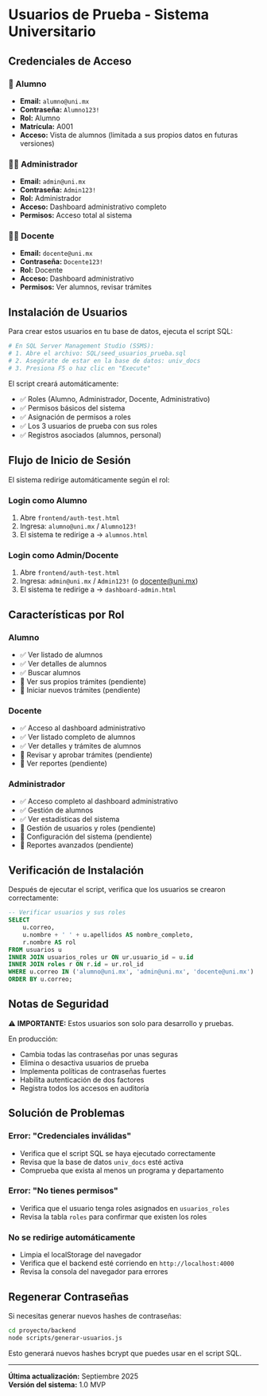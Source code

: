 # Usuarios de Prueba - Sistema Universitario

## Credenciales de Acceso

### 👤 Alumno
- **Email:** `alumno@uni.mx`
- **Contraseña:** `Alumno123!`
- **Rol:** Alumno
- **Matrícula:** A001
- **Acceso:** Vista de alumnos (limitada a sus propios datos en futuras versiones)

### 👨‍💼 Administrador
- **Email:** `admin@uni.mx`
- **Contraseña:** `Admin123!`
- **Rol:** Administrador
- **Acceso:** Dashboard administrativo completo
- **Permisos:** Acceso total al sistema

### 👨‍🏫 Docente
- **Email:** `docente@uni.mx`
- **Contraseña:** `Docente123!`
- **Rol:** Docente
- **Acceso:** Dashboard administrativo
- **Permisos:** Ver alumnos, revisar trámites

## Instalación de Usuarios

Para crear estos usuarios en tu base de datos, ejecuta el script SQL:

```bash
# En SQL Server Management Studio (SSMS):
# 1. Abre el archivo: SQL/seed_usuarios_prueba.sql
# 2. Asegúrate de estar en la base de datos: univ_docs
# 3. Presiona F5 o haz clic en "Execute"
```

El script creará automáticamente:
- ✅ Roles (Alumno, Administrador, Docente, Administrativo)
- ✅ Permisos básicos del sistema
- ✅ Asignación de permisos a roles
- ✅ Los 3 usuarios de prueba con sus roles
- ✅ Registros asociados (alumnos, personal)

## Flujo de Inicio de Sesión

El sistema redirige automáticamente según el rol:

### Login como Alumno
1. Abre `frontend/auth-test.html`
2. Ingresa: `alumno@uni.mx` / `Alumno123!`
3. El sistema te redirige a → `alumnos.html`

### Login como Admin/Docente
1. Abre `frontend/auth-test.html`
2. Ingresa: `admin@uni.mx` / `Admin123!` (o docente@uni.mx)
3. El sistema te redirige a → `dashboard-admin.html`

## Características por Rol

### Alumno
- ✅ Ver listado de alumnos
- ✅ Ver detalles de alumnos
- ✅ Buscar alumnos
- 🚧 Ver sus propios trámites (pendiente)
- 🚧 Iniciar nuevos trámites (pendiente)

### Docente
- ✅ Acceso al dashboard administrativo
- ✅ Ver listado completo de alumnos
- ✅ Ver detalles y trámites de alumnos
- 🚧 Revisar y aprobar trámites (pendiente)
- 🚧 Ver reportes (pendiente)

### Administrador
- ✅ Acceso completo al dashboard administrativo
- ✅ Gestión de alumnos
- ✅ Ver estadísticas del sistema
- 🚧 Gestión de usuarios y roles (pendiente)
- 🚧 Configuración del sistema (pendiente)
- 🚧 Reportes avanzados (pendiente)

## Verificación de Instalación

Después de ejecutar el script, verifica que los usuarios se crearon correctamente:

```sql
-- Verificar usuarios y sus roles
SELECT 
    u.correo,
    u.nombre + ' ' + u.apellidos AS nombre_completo,
    r.nombre AS rol
FROM usuarios u
INNER JOIN usuarios_roles ur ON ur.usuario_id = u.id
INNER JOIN roles r ON r.id = ur.rol_id
WHERE u.correo IN ('alumno@uni.mx', 'admin@uni.mx', 'docente@uni.mx')
ORDER BY u.correo;
```

## Notas de Seguridad

⚠️ **IMPORTANTE:** Estos usuarios son solo para desarrollo y pruebas.

En producción:
- Cambia todas las contraseñas por unas seguras
- Elimina o desactiva usuarios de prueba
- Implementa políticas de contraseñas fuertes
- Habilita autenticación de dos factores
- Registra todos los accesos en auditoría

## Solución de Problemas

### Error: "Credenciales inválidas"
- Verifica que el script SQL se haya ejecutado correctamente
- Revisa que la base de datos `univ_docs` esté activa
- Comprueba que exista al menos un programa y departamento

### Error: "No tienes permisos"
- Verifica que el usuario tenga roles asignados en `usuarios_roles`
- Revisa la tabla `roles` para confirmar que existen los roles

### No se redirige automáticamente
- Limpia el localStorage del navegador
- Verifica que el backend esté corriendo en `http://localhost:4000`
- Revisa la consola del navegador para errores

## Regenerar Contraseñas

Si necesitas generar nuevos hashes de contraseñas:

```bash
cd proyecto/backend
node scripts/generar-usuarios.js
```

Esto generará nuevos hashes bcrypt que puedes usar en el script SQL.

---

**Última actualización:** Septiembre 2025  
**Versión del sistema:** 1.0 MVP
